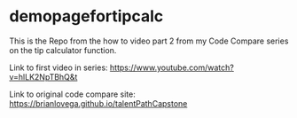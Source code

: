 # demopagefortipcalc

This is the Repo from the how to video part 2 from my Code Compare series on the tip calculator function. 

Link to first video in series:
https://www.youtube.com/watch?v=hlLK2NpTBhQ&t

Link to original code compare site:
https://brianlovega.github.io/talentPathCapstone
